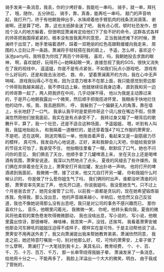 骑手发来一条消息，我丢，你的少烤好香，我能吃一串吗，
骑手，就一串，拜托了，
哦，随你，
五分钟后，
骑手，靠，真香，能再吃一串吗，
敲门的声音响起，我打开门，终于有他朝我伸出手，水珠顺着他手臂肌肉的线条流淌滴落，
谢谢啊，还是算了吧，
靠，这也太纸醉金迷了吧，
我有点心慌，顿时社恐发作，想找个没人的地方躲着，但很明显萧澜肯定给他们下了些不好的命令，这群各式各样的帅哥把我围得紧紧的，根本没有放我离开的意思，
正当我骑虎难下的时候，萧澜终于出现了，她手里端着酒杯，踩着一双艳丽的红色高跟鞋缓缓向我走来，
周围的人立刻让开一条路，萧澜将手轻轻搭在我的肩上，
予遥，怎么样，喜欢这个泳池party吗，我特意为你找了两百个帅哥哦，
喜欢，吗，我朝她投去求救的眼神，
啊，喜欢就好，玩得开心~她眯起眼一笑，直接忽视了我的SOS，很快又消失在了我的视线中，
遥遥姐，你是不是有点紧张，不如我们玩点小游戏吧，
游戏有什么好玩的，还是和我去泳池吧，
救、命，
望着萧澜离开的方向，我在心中无声呐喊，
游戏我玩得心不在焉，因为注意力根本不在那上面，我只能感觉到旁边那个帅哥贴我越来越近，我不停往边上躲，他就继续往我身边凑，
直到我和另一边的帅哥靠一起了，两人把我挤在中间，几乎动弹不得，
他以为我是主动靠过来的，于是开心地朝我露出一个微笑，然后顺手把我揽进怀里，
我眼疾手快地拦住他的动作，咳，我、我去趟厕所，
呼，
我躲到了一个偏僻无人的角落，靠在墙上，长长地舒了一口气，
我承认我平时是爱把帅哥这个词儿放在嘴边不假，但萧澜忽然把他们放我面前，我实在是有点承受不了，
我转过身又瞄了一眼背后的歌舞升平，算了，我一个社恐，还是不适合这种场面，
予遥姐姐，
嗯，听到有人叫我，我猛地抬起头，
和我隔着一道栅栏的，是还穿着饿4了吗工作服的萧霁安，
不是吧，还在送啊，
刚送完嘴后一单，他拖沓着声音，看起来又是一副筋疲力尽的模样，
真可怜，我发自内心地说道，正好，来和我聊会儿天吧，你姐给我安排的节目太可怕了，我承受不住，
他抬眼往里看了一眼，默默叹了口气，她也不问问你的意见，
我们俩去了天台，他顺手拿了几罐啤酒上来，
坐在天台上还是喝啤酒有氛围，萧霁安说道，
我深以为然地点了点头，
夏夜的风褪去了些许燥热，我们俩在并排着坐在天台上，萧霁安打开易拉罐，发出扑哧一声响，
他将打开的啤酒递到我面前，
我微微一愣，接了过来，他又兀自打开另一罐，
你和我姐什么时候认识的，
你是做了什么惹你姐生气了吗，
我们俩同时出声，谁都没听清谁的问题，
萧霁安率先笑出了声，
他先开口道，你说我姐吗，我没惹她生气，只不过上个月爸爸去世了，她完全接管了公司，以前我一直都是贪玩的，现在她希望锻炼锻炼我，免得我，那么没出息，
他的声音越来越小，半晌后，他忽然又自己反驳道，我也不像她说得那么没有出息吧，我只是对公司的事务不感兴趣而已，
那你喜欢什么，
音乐，他眼里闪着光，
我微微一笑，
你呢，他转头看向我，夏夜的微风将他柔软的栗色卷发吹得微微颤动，
我也没啥出息，写小说的，
写小说，他眼里露出惊讶，那很棒呀，
棒啥棒，我苦笑一声，没钱，还挨骂，
我看着萧霁安被他那会河东狮吼的姐姐压迫得不成样子，模样实在是可怜，于是主动帮他说了话，
萧霁安不用再送外卖了，我又向萧澜提出我来帮她教育弟弟，萧澜欣然同意，
我走之前，她还特意叮嘱我一句，别对他那么好，
哎，可怜的萧霁安，上辈子做了什么孽啊，
萧澜打了一大笔钱到我卡上，美其名曰，教育经费，
个、十、百、千、万、十万、百万、千万，
那一长串零绕得我脑子晕，
萧澜发来了一条消息，给他用十分之一，不能再多了，
我脸上洋溢出一个大大的微笑，明白，
由于我成了管账的，
